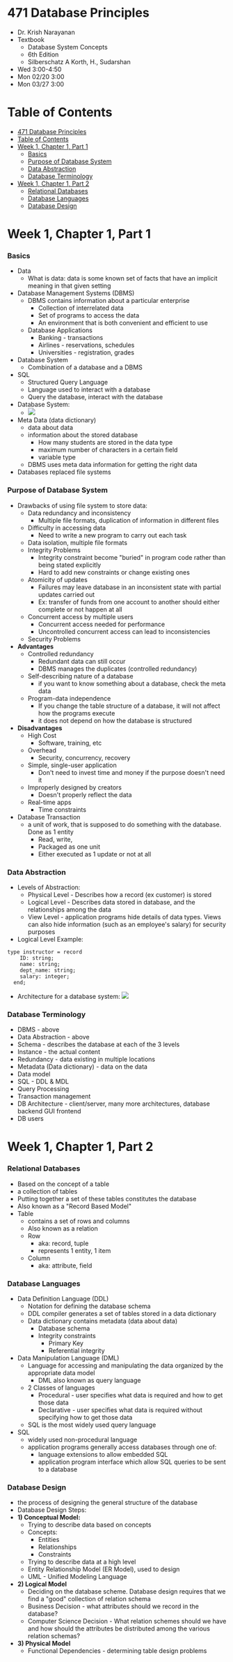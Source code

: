 # 471 Database Principles

- Dr. Krish Narayanan
- Textbook
  - Database System Concepts
  - 6th Edition
  - Silberschatz A Korth, H., Sudarshan
- Wed 3:00-4:50
- Mon 02/20 3:00
- Mon 03/27 3:00

# Table of Contents

- [471 Database Principles](#471-database-principles)
- [Table of Contents](#table-of-contents)
- [Week 1, Chapter 1, Part 1](#week-1-chapter-1-part-1)
    - [Basics](#basics)
    - [Purpose of Database System](#purpose-of-database-system)
    - [Data Abstraction](#data-abstraction)
    - [Database Terminology](#database-terminology)
- [Week 1, Chapter 1, Part 2](#week-1-chapter-1-part-2)
    - [Relational Databases](#relational-databases)
    - [Database Languages](#database-languages)
    - [Database Design](#database-design)

# Week 1, Chapter 1, Part 1

### Basics

- Data
  - What is data: data is some known set of facts that have an implicit meaning in that given setting
- Database Management Systems (DBMS)
  - DBMS contains information about a particular enterprise
    - Collection of interrelated data
    - Set of programs to access the data
    - An environment that is both convenient and efficient to use
  - Database Applications
    - Banking - transactions
    - Airlines - reservations, schedules
    - Universities - registration, grades
- Database System
  - Combination of a database and a DBMS
- SQL
  - Structured Query Language
  - Language used to interact with a database
  - Query the database, interact with the database
- Database System:
  - ![](NoteImages/0109-DatabaseSystem.png)
- Meta Data (data dictionary)
  - data about data
  - information about the stored database
    - How many students are stored in the data type
    - maximum number of characters in a certain field
    - variable type 
  - DBMS uses meta data information for getting the right data
- Databases replaced file systems 

### Purpose of Database System

- Drawbacks of using file system to store data:
  - Data redundancy and inconsistency
    - Multiple file formats, duplication of information in different files
  - Difficulty in accessing data
    - Need to write a new program to carry out each task
  - Data isolation, multiple file formats
  - Integrity Problems
    - Integrity constraint become "buried" in program code rather than being stated explicitly
    - Hard to add new constraints or change existing ones
  - Atomicity of updates
    - Failures may leave database in an inconsistent state with partial updates carried out
    - Ex: transfer of funds from one account to another should either complete or not happen at all
  - Concurrent access by multiple users
    - Concurrent access needed for performance
    - Uncontrolled concurrent access can lead to inconsistencies
  - Security Problems
- **Advantages**
  - Controlled redundancy
    - Redundant data can still occur
    - DBMS manages the duplicates (controlled redundancy)
  - Self-describing nature of a database
    - if you want to know something about a database, check the meta data
  - Program-data independence
    - If you change the table structure of a database, it will not affect how the programs execute
    - it does not depend on how the database is structured
- **Disadvantages**
  - High Cost
    - Software, training, etc
  - Overhead
    - Security, concurrency, recovery
  - Simple, single-user application
    - Don't need to invest time and money if the purpose doesn't need it
  - Improperly designed by creators
    - Doesn't properly reflect the data
  - Real-time apps
    - Time constraints
- Database Transaction
  - a unit of work, that is supposed to do something with the database. Done as 1 entity
    - Read, write, 
    - Packaged as one unit
    - Either executed as 1 update or not at all

### Data Abstraction

- Levels of Abstraction:
  - Physical Level - Describes how a record (ex customer) is stored
  - Logical Level - Describes data stored in database, and the relationships among the data
  - View Level - application programs hide details of data types. Views can also hide information (such as an employee's salary) for security purposes
- Logical Level Example:
```
type instructor = record
    ID: string;
    name: string;
    dept_name: string;
    salary: integer;
  end;
```
- Architecture for a database system:
![](NoteImages/0109-LevelsOfAbstraction.png)

### Database Terminology

- DBMS - above
- Data Abstraction - above
- Schema - describes the database at each of the 3 levels
- Instance - the actual content
- Redundancy - data existing in multiple locations
- Metadata (Data dictionary) - data on the data
- Data model
- SQL - DDL & MDL
- Query Processing
- Transaction management
- DB Architecture - client/server, many more architectures, database backend GUI frontend
- DB users

# Week 1, Chapter 1, Part 2

### Relational Databases 

- Based on the concept of a table
- a collection of tables
- Putting together a set of these tables constitutes the database
- Also known as a "Record Based Model"
- Table
  - contains a set of rows and columns
  - Also known as a relation
  - Row 
    - aka: record, tuple
    - represents 1 entity, 1 item
  - Column
    - aka: attribute, field

### Database Languages

- Data Definition Language (DDL)
  - Notation for defining the database schema
  - DDL compiler generates a set of tables stored in a data dictionary
  - Data dictionary contains metadata (data about data)
    - Database schema
    - Integrity constraints
      - Primary Key 
      - Referential integrity
- Data Manipulation Language (DML)
  - Language for accessing and manipulating the data organized by the appropriate data model
    - DML also known as query language
  - 2 Classes of languages
    - Procedural - user specifies what data is required and how to get those data
    - Declarative - user specifies what data is required without specifying how to get those data
  - SQL is the most widely used query language
- SQL
  - widely used non-procedural language
  - application programs generally access databases through one of:
    - language extensions to allow embedded SQL
    - application program interface which allow SQL queries to be sent to a database

### Database Design

- the process of designing the general structure of the database
- Database Design Steps:
- **1) Conceptual Model:**
  - Trying to describe data based on concepts
  - Concepts:
    - Entities
    - Relationships
    - Constraints
  - Trying to describe data at a high level
  - Entity Relationship Model (ER Model), used to design
  - UML - Unified Modeling Language
- **2) Logical Model**
  - Deciding on the database scheme. Database design requires that we find a "good" collection of relation schema
  - Business Decision - what attributes should we record in the database?
  - Computer Science Decision - What relation schemes should we have and how should the attributes be distributed among the various relation schemas?
- **3) Physical Model**
  - Functional Dependencies - determining table design problems



